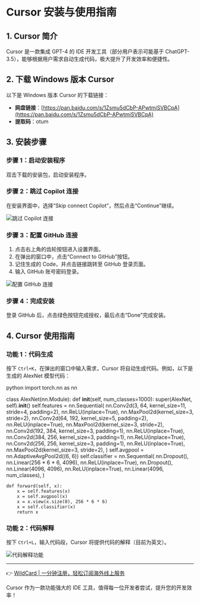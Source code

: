 # Cursor 安装与使用指南

## 1. Cursor 简介

Cursor 是一款集成 GPT-4 的 IDE 开发工具（部分用户表示可能基于 ChatGPT-3.5），能够根据用户需求自动生成代码，极大提升了开发效率和便捷性。

## 2. 下载 Windows 版本 Cursor

以下是 Windows 版本 Cursor 的下载链接：

- **网盘链接**：[https://pan.baidu.com/s/1Zsmu5dCbP-APwtmiSVBCpA](https://pan.baidu.com/s/1Zsmu5dCbP-APwtmiSVBCpA)  
- **提取码**：otum

## 3. 安装步骤

### 步骤 1：启动安装程序
双击下载的安装包，启动安装程序。

### 步骤 2：跳过 Copilot 连接
在安装界面中，选择“Skip connect Copilot”，然后点击“Continue”继续。

![跳过 Copilot 连接](https://bbtdd.com/img/4774293426834.webp)

### 步骤 3：配置 GitHub 连接
1. 点击右上角的齿轮按钮进入设置界面。  
2. 在弹出的窗口中，点击“Connect to GitHub”按钮。  
3. 记住生成的 Code，并点击链接跳转至 GitHub 登录页面。  
4. 输入 GitHub 账号密码登录。  

![配置 GitHub 连接](https://bbtdd.com/img/6631800286268507.webp)

### 步骤 4：完成安装
登录 GitHub 后，点击绿色按钮完成授权，最后点击“Done”完成安装。

## 4. Cursor 使用指南

### 功能 1：代码生成
按下 `Ctrl+K`，在弹出的窗口中输入需求，Cursor 将自动生成代码。例如，以下是生成的 AlexNet 模型代码：

python
import torch.nn as nn

class AlexNet(nn.Module):
    def __init__(self, num_classes=1000):
        super(AlexNet, self).__init__()
        self.features = nn.Sequential(
            nn.Conv2d(3, 64, kernel_size=11, stride=4, padding=2),
            nn.ReLU(inplace=True),
            nn.MaxPool2d(kernel_size=3, stride=2),
            nn.Conv2d(64, 192, kernel_size=5, padding=2),
            nn.ReLU(inplace=True),
            nn.MaxPool2d(kernel_size=3, stride=2),
            nn.Conv2d(192, 384, kernel_size=3, padding=1),
            nn.ReLU(inplace=True),
            nn.Conv2d(384, 256, kernel_size=3, padding=1),
            nn.ReLU(inplace=True),
            nn.Conv2d(256, 256, kernel_size=3, padding=1),
            nn.ReLU(inplace=True),
            nn.MaxPool2d(kernel_size=3, stride=2),
        )
        self.avgpool = nn.AdaptiveAvgPool2d((6, 6))
        self.classifier = nn.Sequential(
            nn.Dropout(),
            nn.Linear(256 * 6 * 6, 4096),
            nn.ReLU(inplace=True),
            nn.Dropout(),
            nn.Linear(4096, 4096),
            nn.ReLU(inplace=True),
            nn.Linear(4096, num_classes),
        )

    def forward(self, x):
        x = self.features(x)
        x = self.avgpool(x)
        x = x.view(x.size(0), 256 * 6 * 6)
        x = self.classifier(x)
        return x


### 功能 2：代码解释
按下 `Ctrl+L`，输入代码段，Cursor 将提供代码的解释（目前为英文）。

![代码解释功能](https://bbtdd.com/img/02244391084.webp)

---

👉 [WildCard | 一分钟注册，轻松订阅海外线上服务](https://bbtdd.com/WildCard)  

Cursor 作为一款功能强大的 IDE 工具，值得每一位开发者尝试，提升您的开发效率！